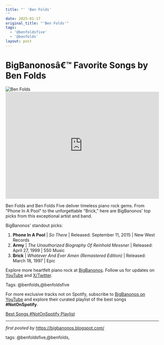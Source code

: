 ```yaml
---
title: "' 'Ben Folds'
'"
date: 2025-01-17
original_title: "'Ben Folds'"
tags:
  - '@benfoldsfive'
  - '@benfolds'
layout: post
---
```

<!-- Title of the Post -->
<h1 >BigBanonosâ€™ Favorite Songs by Ben Folds</h1> <!-- Featured Image -->
<div > <img src="https://i.scdn.co/image/ab67616d0000b27353bea47f99592d7232724ed3" alt="Ben Folds">
</div> <!-- Spotify Embed -->
<div > <iframe src="https://open.spotify.com/embed/playlist/6dRiIKM3QeRneCEYzw1435?utm_source=generator" width="100%" height="352" frameBorder="0" allowfullscreen="" allow="autoplay; clipboard-write; encrypted-media; fullscreen; picture-in-picture" loading="lazy"></iframe>
</div> <!-- Introductory Text -->
<p >Ben Folds and Ben Folds Five deliver timeless piano rock gems. From "Phone In A Pool" to the unforgettable "Brick," here are BigBanonos' top picks from this exceptional artist and band.</p> <!-- Song Highlights -->
<div > <p>BigBanonos' standout picks:</p> <ol> <li><strong>Phone In A Pool</strong> | <em>So There</em> | Released: September 11, 2015 | New West Records</li> <li><strong>Army</strong> | <em>The Unauthorized Biography Of Reinhold Messner</em> | Released: April 27, 1999 | 550 Music</li> <li><strong>Brick</strong> | <em>Whatever And Ever Amen (Remastered Edition)</em> | Released: March 18, 1997 | Epic</li> </ol>
</div> <!-- Footer Links -->
<div > <p>Explore more heartfelt piano rock at <a href="https://bigbanonos.blogspot.com/" target="_blank">BigBanonos</a>. Follow us for updates on <a href="https://www.youtube.com/@BigBanonos" target="_blank">YouTube</a> and <a href="https://x.com/bigbanonos" target="_blank">X/Twitter</a>.</p>
</div> <!-- Tags -->
<p >Tags: @benfolds,@benfoldsfive</p>

<!--Subscribe and Playlist Links-->
<div>
    <p>For more exclusive tracks not on Spotify, subscribe to <a href="https://www.youtube.com/@BigBanonos" target="_blank">BigBanonos on YouTube</a> and explore their curated playlist of the best songs <strong>#NotOnSpotify</strong>.</p>
    <p><a href="https://www.youtube.com/playlist?list=PLtuNtuTatqI0kFahUCbtbfenC_ET5O_tr" target="_blank">Best Songs #NotOnSpotify Playlist<br /></a></p></div>

<hr />

<p><em>first posted by</em> <a href="https://bigbanonos.blogspot.com/" rel="noopener" target="_new">https://bigbanonos.blogspot.com/</a></p>

<p>tags: @benfoldsfive,@benfolds,</p>
